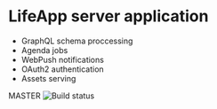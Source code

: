 # LifeApp server application

 - GraphQL schema proccessing
 - Agenda jobs
 - WebPush notifications
 - OAuth2 authentication
 - Assets serving

 MASTER ![Build status](https://travis-ci.org/g3f4-xyz/lifeapp-server.svg?branch=master)
